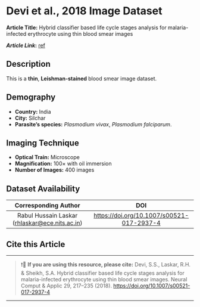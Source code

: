 # **Devi et al., 2018 Image Dataset**  
**Article Title:** Hybrid classifier based life cycle stages analysis for malaria-infected erythrocyte using thin blood smear images

**_Article Link_:** [ref](https://link.springer.com/article/10.1007/s00521-017-2937-4)

## **Description**
This is a **thin**, **Leishman-stained** blood smear image dataset. 

## **Demography**
+ **Country:** India
+ **City:** Silchar
+ **Parasite’s species:** _Plasmodium vivax_, _Plasmodium falciparum_.


## **Imaging Technique**
+ **Optical Train:** Microscope
+ **Magnification:** 100× with oil immersion
+ **Number of Images:** 400 images

## **Dataset Availability**
|**Corresponding Author**|**DOI**|
|:---:|:---:|
| Rabul Hussain Laskar (rhlaskar@ece.nits.ac.in)|https://doi.org/10.1007/s00521-017-2937-4|

## **Cite this Article**
---
>
> ❗🛑 **If you are using this resource, please cite:** Devi, S.S., Laskar, R.H. & Sheikh, S.A. Hybrid classifier based life cycle stages analysis for malaria-infected erythrocyte using thin blood smear images. Neural Comput & Applic 29, 217–235 (2018). https://doi.org/10.1007/s00521-017-2937-4
>
---
